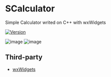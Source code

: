 # SCalculator
Simple Calculator writed on C++ with wxWidgets

[![Version](https://badge.fury.io/gh/razenxc%2FSCalculator.svg)](https://github.com/razenxc/SCalculator/releases)

![image](https://github.com/razenxc/SCalculator/assets/84779107/eb8c7bb9-1f80-4d1b-b751-4d456bde7d4d) ![image](https://github.com/razenxc/SCalculator/assets/84779107/50e73e2f-3920-451d-a91e-9c6237a5ac9b)

## Third-party
- [wxWidgets](https://github.com/wxWidgets/wxWidgets)
